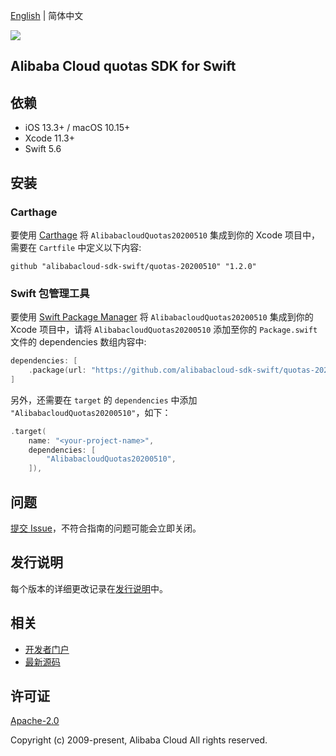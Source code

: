 [English](README.md) | 简体中文

![](https://aliyunsdk-pages.alicdn.com/icons/AlibabaCloud.svg)

## Alibaba Cloud quotas SDK for Swift

## 依赖

- iOS 13.3+ / macOS 10.15+
- Xcode 11.3+
- Swift 5.6

## 安装

### Carthage

要使用 [Carthage](https://github.com/Carthage/Carthage) 将 `AlibabacloudQuotas20200510` 集成到你的 Xcode 项目中，需要在 `Cartfile` 中定义以下内容:

```ogdl
github "alibabacloud-sdk-swift/quotas-20200510" "1.2.0"
```

### Swift 包管理工具

要使用 [Swift Package Manager](https://swift.org/package-manager/) 将 `AlibabacloudQuotas20200510` 集成到你的 Xcode 项目中，请将 `AlibabacloudQuotas20200510` 添加至你的 `Package.swift` 文件的 dependencies 数组内容中:

```swift
dependencies: [
    .package(url: "https://github.com/alibabacloud-sdk-swift/quotas-20200510.git", from: "1.2.0")
]
```

另外，还需要在 `target` 的 `dependencies` 中添加 `"AlibabacloudQuotas20200510"`，如下：

```swift
.target(
    name: "<your-project-name>",
    dependencies: [
        "AlibabacloudQuotas20200510",
    ]),
```

## 问题

[提交 Issue](https://github.com/alibabacloud-sdk-swift/quotas-20200510/issues/new)，不符合指南的问题可能会立即关闭。

## 发行说明

每个版本的详细更改记录在[发行说明](./ChangeLog.txt)中。

## 相关

* [开发者门户](https://next.api.aliyun.com/home)
* [最新源码](https://github.com/alibabacloud-sdk-swift/quotas-20200510)

## 许可证

[Apache-2.0](http://www.apache.org/licenses/LICENSE-2.0)

Copyright (c) 2009-present, Alibaba Cloud All rights reserved.
